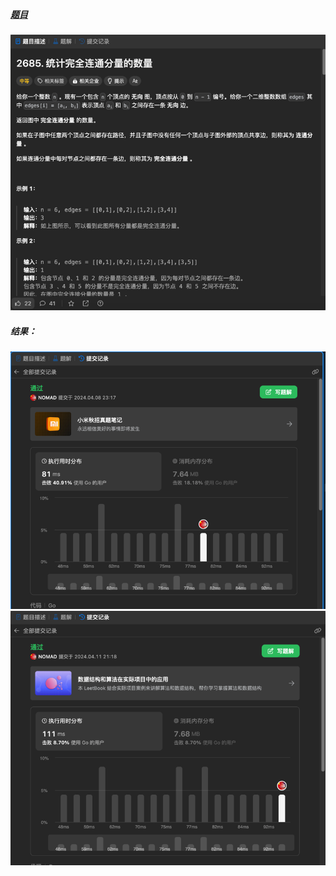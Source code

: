 ##### [题目](https://leetcode.cn/problems/count-the-number-of-complete-components/description/)
![pic](img.png)
##### 结果：
![pic](result.png)
![pic](result2.png)